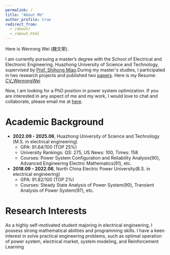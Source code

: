 ```yaml
---
permalink: /
title: "About Me"
author_profile: true
redirect_from: 
  - /about/
  - /about.html
---
```



Here is Wenrong Wei (魏文荣).

I am currently pursuing a master’s degree with the School of Electrical and Electronic Engineering, Huazhong University of Science and Technology, supervised by [Prof. Shihong Miao](http://faculty.hust.edu.cn/miaoshihong/zh_CN/index.htm).During my master's studies, I participated in two research projects and published two [papers](https://wenrongwei2000.github.io/publications).
Here is my Resume: [CV_WenrongWei](../files/CV_WenrongWei.pdf)

Now, I am looking for a PhD position in power system optimization. If you are interested in any aspect of me and my work, I would love to chat and collaborate, please email me at [here](mailto:weiwenrong@hust.edu.cn).




Academic Background
======

- **2022.09 - 2025.06**, Huazhong University of Science and Technology (M.S. in electrical engineering)
  - GPA: 91.64/100 (TOP 25%)
  - University Rankings: QS: 275, US News: 100, Times: 158
  - Courses: Power System Configuration and Reliability Analysis(90), Advanced Engineering Electric Mathematics(91), etc.
- **2018.09 - 2022.06**, North China Electric Power University(B.S. in electrical engineering)
  - GPA: 91.82/100 (TOP 2%)
  - Courses: Steady State Analysis of Power System(90), Transient Analysis of Power System(97), etc.



Research Interests
======


As a highly self-motivated student majoring in electrical engineering, I possess strong mathematical abilities and programming skills. I have a keen interest in solve practical engineering problems, such as optimal operation of power system, electrical market, system modeling, and Reinforcement Learning

